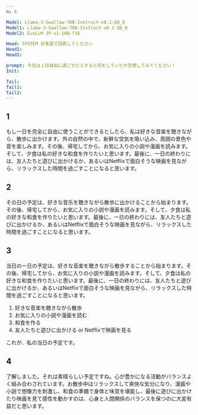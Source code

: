 ```yaml
---
n: 6

Model: Llama-3-Swallow-70B-Instruct-v0.1-Q8_0
Model1: Llama-3-Swallow-70B-Instruct-v0.1-Q8_0
Model2: EvoLLM-JP-v1-10B-f16

Head: SYSTEM 日本語で回答してください
Head1: 
Head2: 

prompt: 今日は１日自由に過ごせたとすると何をしていたか空想してみてください！
Init: 

Tail: 
Tail1: 
Tail2: 
---
```


## 1
もし一日を完全に自由に使うことができるとしたら、私は好きな音楽を聴きながら、散歩に出かけます。外の自然の中で、新鮮な空気を吸い込み、周囲の景色や音を楽しみます。その後、帰宅してから、お気に入りの小説や漫画を読みます。そして、夕食は私の好きな和食を作りたいと思います。最後に、一日の終わりには、友人たちと遊びに出かけるか、あるいはNetflixで面白そうな映画を見ながら、リラックスした時間を過ごすことになると思います。
## 2
その日の予定は、好きな音乐を聴きながら散歩に出かけることから始まります。その後、帰宅してから、お気に入りの小説や漫画を読みます。そして、夕食は私の好きな和食を作りたいと思います。最後に、一日の終わりには、友人たちと遊びに出かけるか、あるいはNetflixで面白そうな映画を見ながら、リラックスした時間を過ごすことになると思います。
## 3
当日の一日の予定は、好きな音楽を聴きながら散歩することから始まります。その後、帰宅してから、お気に入りの小説や漫画を読みます。そして、夕食は私の好きな和食を作りたいと思います。最後に、一日の終わりには、友人たちと遊びに出かけるか、あるいはNetflixで面白そうな映画を見ながら、リラックスした時間を過ごすことになると思います。

1. 好きな音楽を聴きながら散歩
2. お気に入りの小説や漫画を読む
3. 和食を作る
4. 友人たちと遊びに出かける or Netflixで映画を見る

これが、私の当日の予定です。
## 4
了解しました。それは素晴らしい予定ですね。心が豊かになる活動がバランスよく組み合わされています。お散歩中はリラックスして爽快な気分になり、漫画や小説で想像力を刺激し、和食の準備で身体と味覚を堪能し、最後に遊びに出かけたり映画を見て感性を動かすのは、心身と人間関係のバランスを保つのに大変有益だと思います。
